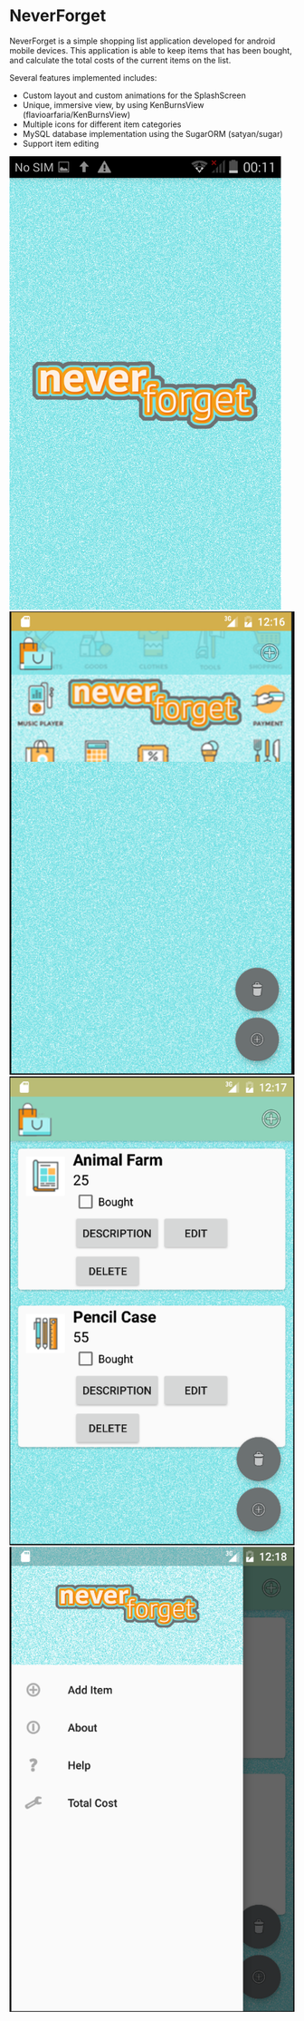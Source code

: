 # NeverForget
NeverForget is a simple shopping list application developed for android mobile devices. This application is able to keep items that has been bought, and calculate the total costs of the current items on the list.

Several features implemented includes:
- Custom layout and custom animations for the SplashScreen
- Unique, immersive view, by using KenBurnsView (flavioarfaria/KenBurnsView)
- Multiple icons for different item categories
- MySQL database implementation using the SugarORM (satyan/sugar)
- Support item editing

![Splash](https://github.com/jwangsadinata/NeverForget/blob/master/splash.png)
![Main](https://github.com/jwangsadinata/NeverForget/blob/master/mainactivity.png)
![Example](https://github.com/jwangsadinata/NeverForget/blob/master/example.png)
![Menu](https://github.com/jwangsadinata/NeverForget/blob/master/menu.png)

